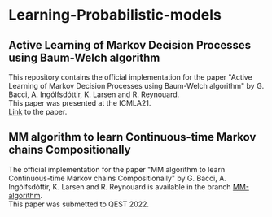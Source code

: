 # Learning-Probabilistic-models
## Active Learning of Markov Decision Processes using Baum-Welch algorithm
This repository contains the official implementation for the paper "Active Learning of Markov Decision Processes using Baum-Welch algorithm" by G. Bacci, A. Ingólfsdóttir, K. Larsen and R. Reynouard.\
This paper was presented at the ICMLA21.\
[Link](https://arxiv.org/abs/2110.03014) to the paper.

## MM algorithm to learn Continuous-time Markov chains Compositionally

The official implementation for the paper "MM algorithm to learn Continuous-time Markov chains Compositionally" by G. Bacci, A. Ingólfsdóttir, K. Larsen and R. Reynouard is available in the branch [MM-algorithm](Rapfff/Learning-Probabilistic-models/tree/MM-algorithm).\
This paper was submetted to QEST 2022.
